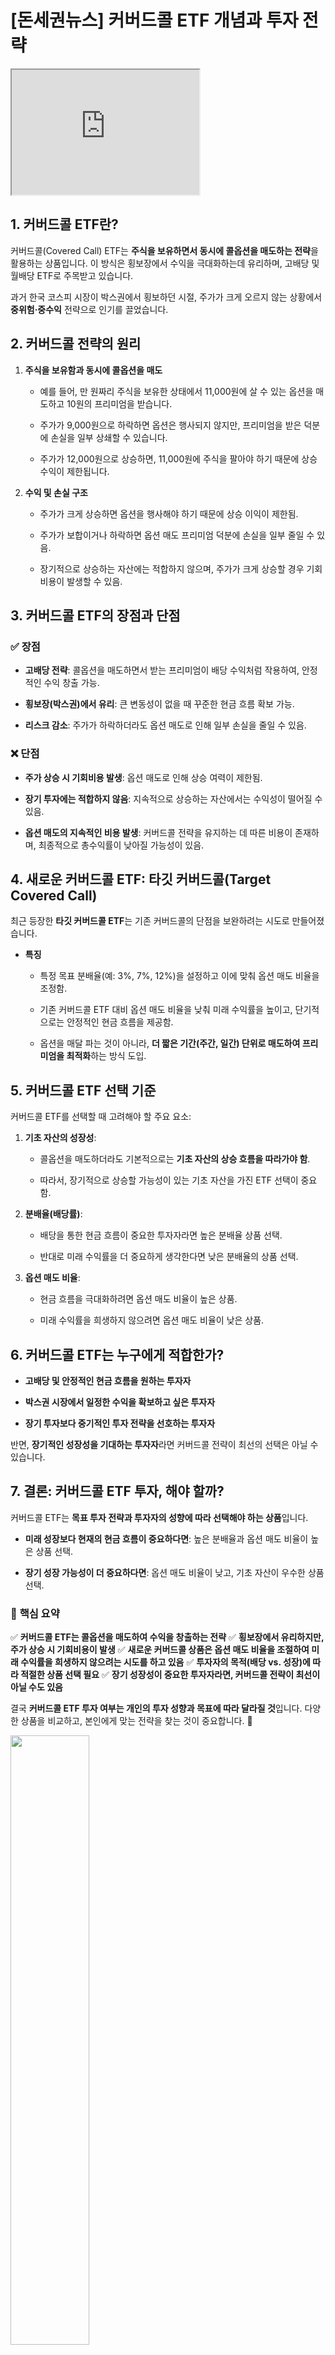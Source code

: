 <title> [돈세권뉴스] 커버드콜 ETF 개념과 투자 전략 </title>
<meta name="description" content="">

<!-- Facebook Meta Tags -->
<meta property="og:url" content="https://xmcodings.github.io/curation-pages/page_4">
<meta property="og:type" content="website">
<meta property="og:title" content="# [돈세권뉴스] 커버드콜 ETF 개념과 투자 전략">
<meta property="og:description" content="돈세권 뉴스 - 주식 투자">
<meta property="og:image" content="https://img.youtube.com/vi/wwfPas6Byuw/maxresdefault.jpg">


# [돈세권뉴스]  커버드콜 ETF 개념과 투자 전략


<iframe width="300" height="200"
src="https://www.youtube.com/embed/wwfPas6Byuw">
</iframe>




## **1. 커버드콜 ETF란?**

커버드콜(Covered Call) ETF는 **주식을 보유하면서 동시에 콜옵션을 매도하는 전략**을 활용하는 상품입니다. 이 방식은 횡보장에서 수익을 극대화하는데 유리하며, 고배당 및 월배당 ETF로 주목받고 있습니다.

과거 한국 코스피 시장이 박스권에서 횡보하던 시절, 주가가 크게 오르지 않는 상황에서 **중위험·중수익** 전략으로 인기를 끌었습니다.

## **2. 커버드콜 전략의 원리**

1.  **주식을 보유함과 동시에 콜옵션을 매도**
    
    -   예를 들어, 만 원짜리 주식을 보유한 상태에서 11,000원에 살 수 있는 옵션을 매도하고 10원의 프리미엄을 받습니다.
        
    -   주가가 9,000원으로 하락하면 옵션은 행사되지 않지만, 프리미엄을 받은 덕분에 손실을 일부 상쇄할 수 있습니다.
        
    -   주가가 12,000원으로 상승하면, 11,000원에 주식을 팔아야 하기 때문에 상승 수익이 제한됩니다.
        
2.  **수익 및 손실 구조**
    
    -   주가가 크게 상승하면 옵션을 행사해야 하기 때문에 상승 이익이 제한됨.
        
    -   주가가 보합이거나 하락하면 옵션 매도 프리미엄 덕분에 손실을 일부 줄일 수 있음.
        
    -   장기적으로 상승하는 자산에는 적합하지 않으며, 주가가 크게 상승할 경우 기회비용이 발생할 수 있음.
        

## **3. 커버드콜 ETF의 장점과 단점**

### ✅ **장점**

-   **고배당 전략**: 콜옵션을 매도하면서 받는 프리미엄이 배당 수익처럼 작용하여, 안정적인 수익 창출 가능.
    
-   **횡보장(박스권)에서 유리**: 큰 변동성이 없을 때 꾸준한 현금 흐름 확보 가능.
    
-   **리스크 감소**: 주가가 하락하더라도 옵션 매도로 인해 일부 손실을 줄일 수 있음.
    

### ❌ **단점**

-   **주가 상승 시 기회비용 발생**: 옵션 매도로 인해 상승 여력이 제한됨.
    
-   **장기 투자에는 적합하지 않음**: 지속적으로 상승하는 자산에서는 수익성이 떨어질 수 있음.
    
-   **옵션 매도의 지속적인 비용 발생**: 커버드콜 전략을 유지하는 데 따른 비용이 존재하며, 최종적으로 총수익률이 낮아질 가능성이 있음.
    

## **4. 새로운 커버드콜 ETF: 타깃 커버드콜(Target Covered Call)**

최근 등장한 **타깃 커버드콜 ETF**는 기존 커버드콜의 단점을 보완하려는 시도로 만들어졌습니다.

-   **특징**
    
    -   특정 목표 분배율(예: 3%, 7%, 12%)을 설정하고 이에 맞춰 옵션 매도 비율을 조정함.
        
    -   기존 커버드콜 ETF 대비 옵션 매도 비율을 낮춰 미래 수익률을 높이고, 단기적으로는 안정적인 현금 흐름을 제공함.
        
    -   옵션을 매달 파는 것이 아니라, **더 짧은 기간(주간, 일간) 단위로 매도하여 프리미엄을 최적화**하는 방식 도입.
        

## **5. 커버드콜 ETF 선택 기준**

커버드콜 ETF를 선택할 때 고려해야 할 주요 요소:

1.  **기초 자산의 성장성**:
    
    -   콜옵션을 매도하더라도 기본적으로는 **기초 자산의 상승 흐름을 따라가야 함**.
        
    -   따라서, 장기적으로 상승할 가능성이 있는 기초 자산을 가진 ETF 선택이 중요함.
        
2.  **분배율(배당률)**:
    
    -   배당을 통한 현금 흐름이 중요한 투자자라면 높은 분배율 상품 선택.
        
    -   반대로 미래 수익률을 더 중요하게 생각한다면 낮은 분배율의 상품 선택.
        
3.  **옵션 매도 비율**:
    
    -   현금 흐름을 극대화하려면 옵션 매도 비율이 높은 상품.
        
    -   미래 수익률을 희생하지 않으려면 옵션 매도 비율이 낮은 상품.
        

## **6. 커버드콜 ETF는 누구에게 적합한가?**

-   **고배당 및 안정적인 현금 흐름을 원하는 투자자**
    
-   **박스권 시장에서 일정한 수익을 확보하고 싶은 투자자**
    
-   **장기 투자보다 중기적인 투자 전략을 선호하는 투자자**
    

반면, **장기적인 성장성을 기대하는 투자자**라면 커버드콜 전략이 최선의 선택은 아닐 수 있습니다.

## **7. 결론: 커버드콜 ETF 투자, 해야 할까?**

커버드콜 ETF는 **목표 투자 전략과 투자자의 성향에 따라 선택해야 하는 상품**입니다.

-   **미래 성장보다 현재의 현금 흐름이 중요하다면**: 높은 분배율과 옵션 매도 비율이 높은 상품 선택.
    
-   **장기 성장 가능성이 더 중요하다면**: 옵션 매도 비율이 낮고, 기초 자산이 우수한 상품 선택.
    

### 📌 **핵심 요약**

✅ **커버드콜 ETF는 콜옵션을 매도하여 수익을 창출하는 전략** 
✅ **횡보장에서 유리하지만, 주가 상승 시 기회비용이 발생** 
✅ **새로운 커버드콜 상품은 옵션 매도 비율을 조절하여 미래 수익률을 희생하지 않으려는 시도를 하고 있음**
✅ **투자자의 목적(배당 vs. 성장)에 따라 적절한 상품 선택 필요** 
✅ **장기 성장성이 중요한 투자자라면, 커버드콜 전략이 최선이 아닐 수도 있음**

결국 **커버드콜 ETF 투자 여부는 개인의 투자 성향과 목표에 따라 달라질 것**입니다. 다양한 상품을 비교하고, 본인에게 맞는 전략을 찾는 것이 중요합니다. 🚀

<img src="https://img.youtube.com/vi/wwfPas6Byuw/maxresdefault.jpg" width="50%"/>
